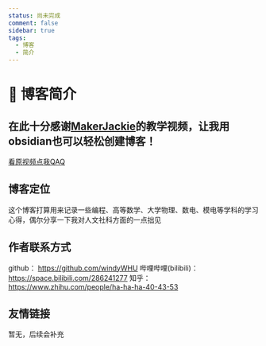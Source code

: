 ```yaml
---
status: 尚未完成
comment: false
sidebar: true
tags:
  - 博客
  - 简介
---
```


# 📒 博客简介

## 在此十分感谢[MakerJackie](https://space.bilibili.com/39823137/?spm_id_from=333.788.upinfo.detail.click)的教学视频，让我用obsidian也可以轻松创建博客！

[看原视频点我QAQ](https://www.bilibili.com/video/BV19X3veCEn5/)


## 博客定位

这个博客打算用来记录一些编程、高等数学、大学物理、数电、模电等学科的学习心得，偶尔分享一下我对人文社科方面的一点拙见


## 作者联系方式

github： https://github.com/windyWHU
哔哩哔哩(bilibili)： https://space.bilibili.com/286241277
知乎： https://www.zhihu.com/people/ha-ha-ha-40-43-53


## 友情链接

暂无，后续会补充